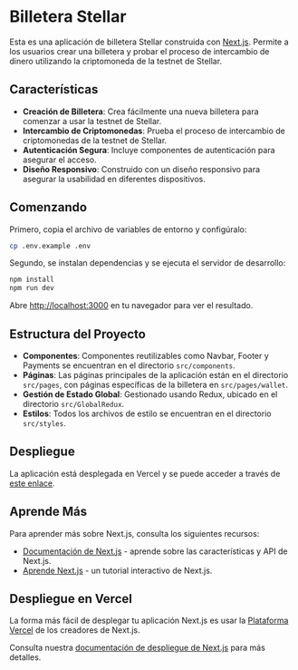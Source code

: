 # Billetera Stellar

Esta es una aplicación de billetera Stellar construida con [Next.js](https://nextjs.org/). Permite a los usuarios crear una billetera y probar el proceso de intercambio de dinero utilizando la criptomoneda de la testnet de Stellar.

## Características

- **Creación de Billetera**: Crea fácilmente una nueva billetera para comenzar a usar la testnet de Stellar.
- **Intercambio de Criptomonedas**: Prueba el proceso de intercambio de criptomonedas de la testnet de Stellar.
- **Autenticación Segura**: Incluye componentes de autenticación para asegurar el acceso.
- **Diseño Responsivo**: Construido con un diseño responsivo para asegurar la usabilidad en diferentes dispositivos.

## Comenzando

Primero, copia el archivo de variables de entorno y configúralo:

```bash
cp .env.example .env
```

Segundo, se instalan dependencias y se ejecuta el servidor de desarrollo:

```bash
npm install
npm run dev
```

Abre [http://localhost:3000](http://localhost:3000) en tu navegador para ver el resultado.

## Estructura del Proyecto

- **Componentes**: Componentes reutilizables como Navbar, Footer y Payments se encuentran en el directorio `src/components`.
- **Páginas**: Las páginas principales de la aplicación están en el directorio `src/pages`, con páginas específicas de la billetera en `src/pages/wallet`.
- **Gestión de Estado Global**: Gestionado usando Redux, ubicado en el directorio `src/GlobalRedux`.
- **Estilos**: Todos los archivos de estilo se encuentran en el directorio `src/styles`.

## Despliegue

La aplicación está desplegada en Vercel y se puede acceder a través de [este enlace](https://rocket-stellar-wallet.vercel.app/wallet).

## Aprende Más

Para aprender más sobre Next.js, consulta los siguientes recursos:

- [Documentación de Next.js](https://nextjs.org/docs) - aprende sobre las características y API de Next.js.
- [Aprende Next.js](https://nextjs.org/learn) - un tutorial interactivo de Next.js.

## Despliegue en Vercel

La forma más fácil de desplegar tu aplicación Next.js es usar la [Plataforma Vercel](https://vercel.com/new?utm_medium=default-template&filter=next.js&utm_source=create-next-app&utm_campaign=create-next-app-readme) de los creadores de Next.js.

Consulta nuestra [documentación de despliegue de Next.js](https://nextjs.org/docs/deployment) para más detalles.
